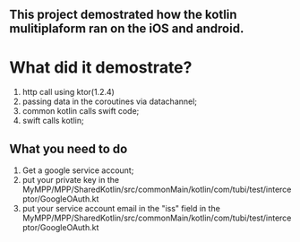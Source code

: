 ## This project demostrated how the kotlin mulitiplaform ran on the **iOS** and **android**.


# What did it demostrate?

1) http call using ktor(1.2.4)
2) passing data in the coroutines via datachannel;
3) common kotlin calls swift code;
4) swift calls kotlin;

## What you need to do

1) Get a google service account;
2) put your private key in the 
MyMPP/MPP/SharedKotlin/src/commonMain/kotlin/com/tubi/test/interceptor/GoogleOAuth.kt
3) put your service account email in the "iss" field in the 
MyMPP/MPP/SharedKotlin/src/commonMain/kotlin/com/tubi/test/interceptor/GoogleOAuth.kt
